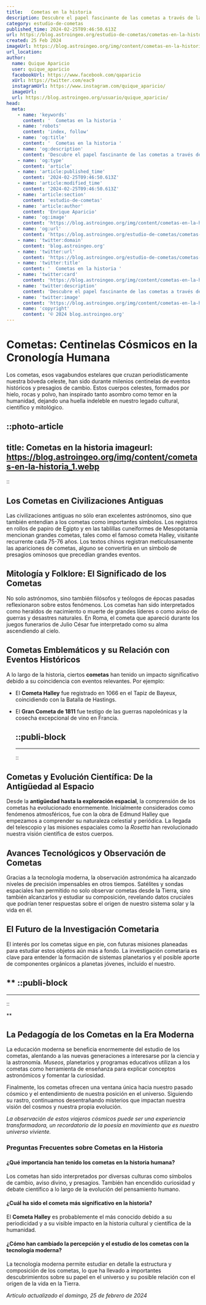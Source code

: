 ```yaml
---
title:   Cometas en la historia 
description: Descubre el papel fascinante de las cometas a través de la historia y su influencia en la cultura y ciencia global. ¡Explora con nosotros!
category: estudio-de-cometas
published_time: 2024-02-25T09:46:50.613Z
url: https://blog.astroingeo.org/estudio-de-cometas/cometas-en-la-historia
created: 25 Feb 2024
imageUrl: https://blog.astroingeo.org/img/content/cometas-en-la-historia_1.webp
url_location:
author:
  name: Quique Aparicio
  user: quique_aparicio
  facebookUrl: https://www.facebook.com/qaparicio
  xUrl: https://twitter.com/eac9
  instagramUrl: https://www.instagram.com/quique_aparicio/
  imageUrl: 
  url: https://blog.astroingeo.org/usuario/quique_aparicio/
head:
  meta:
    - name: 'keywords'
      content: '  Cometas en la historia '
    - name: 'robots'
      content: 'index, follow'
    - name: 'og:title'
      content: '  Cometas en la historia '
    - name: 'og:description'
      content: 'Descubre el papel fascinante de las cometas a través de la historia y su influencia en la cultura y ciencia global. ¡Explora con nosotros!'
    - name: 'og:type'
      content: 'article'
    - name: 'article:published_time'
      content: '2024-02-25T09:46:50.613Z'
    - name: 'article:modified_time'
      content: '2024-02-25T09:46:50.613Z'
    - name: 'article:section'
      content: 'estudio-de-cometas'
    - name: 'article:author'
      content: 'Enrique Aparicio'
    - name: 'og:image'
      content: 'https://blog.astroingeo.org/img/content/cometas-en-la-historia_1.webp'
    - name: 'og:url'
      content: 'https://blog.astroingeo.org/estudio-de-cometas/cometas-en-la-historia'
    - name: 'twitter:domain'
      content: 'blog.astroingeo.org'
    - name: 'twitter:url'
      content: 'https://blog.astroingeo.org/estudio-de-cometas/cometas-en-la-historia'
    - name: 'twitter:title'
      content: '  Cometas en la historia '
    - name: 'twitter:card'
      content: 'https://blog.astroingeo.org/img/content/cometas-en-la-historia_1.webp'
    - name: 'twitter:description'
      content: 'Descubre el papel fascinante de las cometas a través de la historia y su influencia en la cultura y ciencia global. ¡Explora con nosotros!'
    - name: 'twitter:image'
      content: 'https://blog.astroingeo.org/img/content/cometas-en-la-historia_1.webp'
    - name: 'copyright'
      content: '© 2024 blog.astroingeo.org'
---
```

# Cometas: Centinelas Cósmicos en la Cronología Humana

Los cometas, esos vagabundos estelares que cruzan periodísticamente nuestra bóveda celeste, han sido durante milenios centinelas de eventos históricos y presagios de cambio. Estos cuerpos celestes, formados por hielo, rocas y polvo, han inspirado tanto asombro como temor en la humanidad, dejando una huella indeleble en nuestro legado cultural, científico y mitológico.


::photo-article
---
title:   Cometas en la historia 
imageurl: https://blog.astroingeo.org/img/content/cometas-en-la-historia_1.webp
---
::


## Los Cometas en Civilizaciones Antiguas

Las civilizaciones antiguas no sólo eran excelentes astrónomos, sino que también entendían a los cometas como importantes símbolos. Los registros en rollos de papiro de Egipto y en las tablillas cuneiformes de Mesopotamia mencionan grandes cometas, tales como el famoso cometa Halley, visitante recurrente cada 75-76 años. Los textos chinos registran meticulosamente las apariciones de cometas, alguno se convertiría en un símbolo de presagios ominosos que precedían grandes eventos.

## Mitología y Folklore: El Significado de los Cometas

No solo astrónomos, sino también filósofos y teólogos de épocas pasadas reflexionaron sobre estos fenómenos. Los cometas han sido interpretados como heraldos de nacimiento o muerte de grandes líderes o como aviso de guerras y desastres naturales. En Roma, el cometa que apareció durante los juegos funerarios de Julio César fue interpretado como su alma ascendiendo al cielo.

## Cometas Emblemáticos y su Relación con Eventos Históricos

A lo largo de la historia, ciertos **cometas** han tenido un impacto significativo debido a su coincidencia con eventos relevantes. Por ejemplo:

- El **Cometa Halley** fue registrado en 1066 en el Tapiz de Bayeux, coincidiendo con la Batalla de Hastings.
- El **Gran Cometa de 1811** fue testigo de las guerras napoleónicas y la cosecha excepcional de vino en Francia.


  ::publi-block
  ---
  ---
  ::
  
  
## Cometas y Evolución Científica: De la Antigüedad al Espacio

Desde la **antigüedad hasta la exploración espacial**, la comprensión de los cometas ha evolucionado enormemente. Inicialmente considerados como fenómenos atmosféricos, fue con la obra de Edmund Halley que empezamos a comprender su naturaleza celestial y periódica. La llegada del telescopio y las misiones espaciales como la *Rosetta* han revolucionado nuestra visión científica de estos cuerpos.

## Avances Tecnológicos y Observación de Cometas

Gracias a la tecnología moderna, la observación astronómica ha alcanzado niveles de precisión impensables en otros tiempos. Satélites y sondas espaciales han permitido no solo observar cometas desde la Tierra, sino también alcanzarlos y estudiar su composición, revelando datos cruciales que podrían tener respuestas sobre el origen de nuestro sistema solar y la vida en él.

## El Futuro de la Investigación Cometaria

El interés por los cometas sigue en pie, con futuras misiones planeadas para estudiar estos objetos aún más a fondo. La investigación cometaria es clave para entender la formación de sistemas planetarios y el posible aporte de componentes orgánicos a planetas jóvenes, incluido el nuestro.

**
  ::publi-block
  ---
  ---
  ::
  
  **
## La Pedagogía de los Cometas en la Era Moderna

La educación moderna se beneficia enormemente del estudio de los cometas, alentando a las nuevas generaciones a interesarse por la ciencia y la astronomía. *Museos*, planetarios y programas educativos utilizan a los cometas como herramienta de enseñanza para explicar conceptos astronómicos y fomentar la curiosidad.

Finalmente, los cometas ofrecen una ventana única hacia nuestro pasado cósmico y el entendimiento de nuestra posición en el universo. Siguiendo su rastro, continuamos desentrañando misterios que impactan nuestra visión del cosmos y nuestra propia evolución.

*La observación de estos viajeros cósmicos puede ser una experiencia transformadora, un recordatorio de la poesía en movimiento que es nuestro universo viviente.*

### Preguntas Frecuentes sobre Cometas en la Historia

#### ¿Qué importancia han tenido los cometas en la historia humana?
Los cometas han sido interpretados por diversas culturas como símbolos de cambio, aviso divino, y presagios. También han encendido curiosidad y debate científico a lo largo de la evolución del pensamiento humano.

#### ¿Cuál ha sido el cometa más significativo en la historia?
El **Cometa Halley** es probablemente el más conocido debido a su periodicidad y a su visible impacto en la historia cultural y científica de la humanidad.

#### ¿Cómo han cambiado la percepción y el estudio de los cometas con la tecnología moderna?
La tecnología moderna permite estudiar en detalle la estructura y composición de los cometas, lo que ha llevado a importantes descubrimientos sobre su papel en el universo y su posible relación con el origen de la vida en la Tierra.

_Artículo actualizado el domingo, 25 de febrero de 2024_